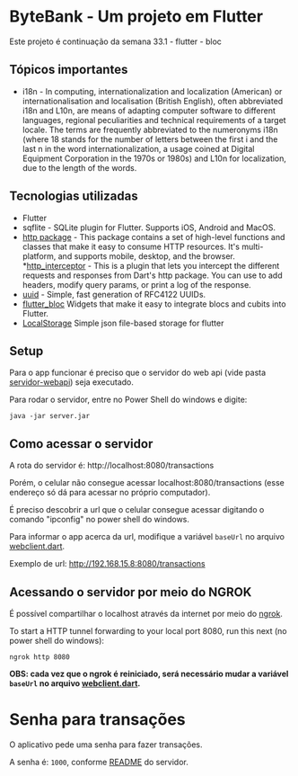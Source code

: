 # ByteBank - Um projeto em Flutter

Este projeto é continuação da semana 33.1 - flutter - bloc



## Tópicos importantes

* i18n - In computing, internationalization and localization (American) or internationalisation and localisation (British English), often abbreviated i18n and L10n, are means of adapting computer software to different languages, regional peculiarities and technical requirements of a target locale. The terms are frequently abbreviated to the numeronyms i18n (where 18 stands for the number of letters between the first i and the last n in the word internationalization, a usage coined at Digital Equipment Corporation in the 1970s or 1980s) and L10n for localization, due to the length of the words.

## Tecnologias utilizadas

* Flutter
* sqflite - SQLite plugin for Flutter. Supports iOS, Android and MacOS.
* [http package](https://pub.dev/packages/http) - This package contains a set of high-level functions and classes that make it easy to consume HTTP resources. It's multi-platform, and supports mobile, desktop, and the browser.
  *[http_interceptor](https://pub.dev/packages/http_interceptor) - This is a plugin that lets you intercept the different requests and responses from Dart's http package. You can use to add headers, modify query params, or print a log of the response.
* [uuid](https://pub.dev/packages/uuid) - Simple, fast generation of RFC4122 UUIDs.
* [flutter_bloc](https://pub.dev/packages/flutter_bloc) Widgets that make it easy to integrate blocs and cubits into Flutter.
* [LocalStorage](https://pub.dev/packages/localstorage) Simple json file-based storage for flutter

## Setup

Para o app funcionar é preciso que o servidor do web api (vide pasta [servidor-webapi](./servidor-webapi/)) seja executado.

Para rodar o servidor, entre no Power Shell do windows e digite:

```
java -jar server.jar
```

## Como acessar o servidor

A rota do servidor é: http://localhost:8080/transactions

Porém, o celular não consegue acessar localhost:8080/transactions (esse endereço só dá para acessar no próprio computador).

É preciso descobrir a url que o celular consegue acessar digitando o comando "ipconfig" no power shell do windows.

Para informar o app acerca da url, modifique a variável `baseUrl` no arquivo [webclient.dart](./byte_bank/lib/http/webclient.dart).

Exemplo de url: http://192.168.15.8:8080/transactions

## Acessando o servidor por meio do NGROK

É possível compartilhar o localhost através da internet por meio do [ngrok](https://ngrok.com/).

To start a HTTP tunnel forwarding to your local port 8080, run this next (no power shell do windows):

```
ngrok http 8080
```

**OBS: cada vez que o ngrok é reiniciado, será necessário mudar a variável `baseUrl` no arquivo [webclient.dart](./byte_bank/lib/http/webclient.dart).**

# Senha para transações

O aplicativo pede uma senha para fazer transações.

A senha é: `1000`, conforme [README](./servidor-webapi/README.md) do servidor.
